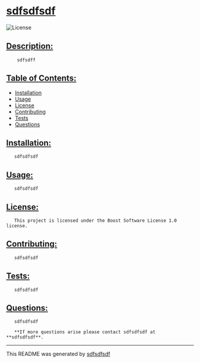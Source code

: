 # [sdfsdfsdf](#sdfsdfsdf)
        
![License](https://img.shields.io/badge/License-Boost_1.0-lightblue.svg)

## [Description:](#description:)

        sdfsdff
   
## [Table of Contents:](#table-of-contents:)
   
- [Installation](#installation)
- [Usage](#usage)
- [License](#license)
- [Contributing](#contributing)
- [Tests](#tests)
- [Questions](#questions)
   
## [Installation:](#installation:)
   
       sdfsdfsdf
   
## [Usage:](#usage:)
   
       sdfsdfsdf
   
## [License:](#license:)
   
       This project is licensed under the Boost Software License 1.0 license.
   
## [Contributing:](#contributing:)
   
       sdfsdfsdf
   
## [Tests:](#tests:)
   
       sdfsdfsdf
   
## [Questions:](#questions:)
   
       sdfsdfsdf

       **If more questions arise please contact sdfsdfsdf at **sdfsdfsdf**.
   
------------------------------------------------------------------------------------------------
   
This README was generated by [sdfsdfsdf](https://github.com/sdfsdfsdf)